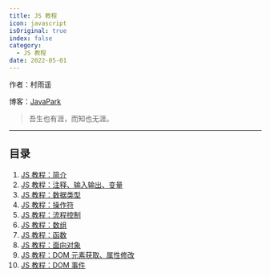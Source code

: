 ```yaml
---
title: JS 教程
icon: javascript
isOriginal: true
index: false
category:
  - JS 教程
date: 2022-05-01
---
```

作者：村雨遥

博客：[JavaPark](https://cunyu1943.github.io/JavaPark)

>   吾生也有涯，而知也无涯。

---
## 目录

1. [JS 教程：简介](2022-05-01-introduction.md)
2. [JS 教程：注释、输入输出、变量](2022-05-02-annotation-inout-variable.md)
3. [JS 教程：数据类型](2022-05-03-datatype.md)
4. [JS 教程：操作符](2022-05-04-operator.md)
5. [JS 教程：流程控制](2022-05-05-process-control.md)
6. [JS 教程：数组](2022-05-06-array.md)
7. [JS 教程：函数](2022-05-07-function.md)
8. [JS 教程：面向对象](2022-05-08-oop.md)
9. [JS 教程：DOM 元素获取、属性修改](2022-05-09-dom-get-attribute.md)
10. [JS 教程：DOM 事件](2022-05-10-dom-event.md)

